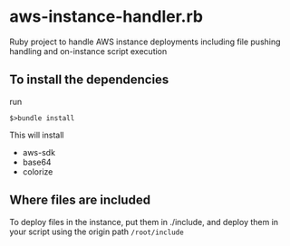 # aws-instance-handler.rb
Ruby project to handle AWS instance deployments including file pushing handling and on-instance script execution

## To install the dependencies
run
```
$>bundle install
```

This will install
* aws-sdk
* base64
* colorize

## Where files are included

To deploy files in the instance, put them in ./include, and deploy them in your script using the origin path `/root/include`